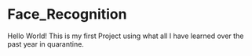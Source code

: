 # Face_Recognition
Hello World! This is my first Project using what all I have learned over the past year in quarantine. 
